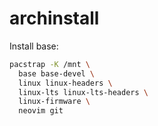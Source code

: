 # archinstall

Install base:

```sh
pacstrap -K /mnt \
  base base-devel \
  linux linux-headers \
  linux-lts linux-lts-headers \
  linux-firmware \
  neovim git 
```

